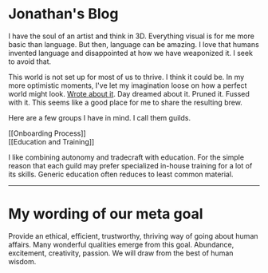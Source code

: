 # Jonathan's Blog
I have the soul of an artist and think in 3D. Everything visual is for me more basic than language. But then, language can be amazing. I love that humans invented language and disappointed at how we have weaponized it. I seek to avoid that.

This world is not set up for most of us to thrive. I think it could be. In my more optimistic moments, I've let my imagination loose on how a perfect world might look. [Wrote about it](http://www.civilization2.org). Day dreamed about it. Pruned it. Fussed with it. This seems like a good place for me to share the resulting brew. 

Here are a few groups I have in mind. I call them guilds.

[[Onboarding Process]]  
[[Education and Training]]  

I like combining autonomy and tradecraft with education. For the simple reason that each guild may prefer specialized in-house training for a lot of its skills. Generic education often reduces to least common material.

----------

# My wording of our meta goal

Provide an ethical, efficient, trustworthy, thriving way of going about human affairs. Many wonderful qualities emerge from this goal. Abundance, excitement, creativity, passion. We will draw from the best of human wisdom.